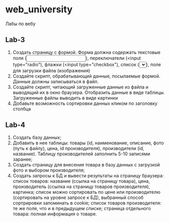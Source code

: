 # web_university
Лабы по вебу

## Lab-3
1) Создать страницу с формой. Форма должна содержать текстовые поля (<input type="text">),
переключатели (<input type="radio"), флажки (<input type="checkbox"), список (<select>...</select>),
поле для загрузки файла (изображения)
2) Создайте скрипт, обрабатывающий данные, посылаемые формой. Данные должны записываться в файл.
3) Создайте скрипт, читающий загруженные данные из файла и выводящий их в окно браузера. 
Отобразить данные в виде таблицы. Загруженные файлы выводить в виде картинки
4) Добавьте возможность сортировки данных кликом по заголовку столбца

## Lab-4
1) Создать базу данных;
2) Добавить в нее таблицы: товары (id, наименование, описание, фото (путь к файлу), цена, id производителя),
производители (id, название). Таблицу производителей заполнить 5-10 записями заранее;
3) Создать страницу для внесения товара в базу данных с загрузкой фото и выбором производителя;
4) Создать запросы к БД и вывести результаты на страницу браузера:
      список товаров: название (ссылка на страницу товара), цена, производитель   (ссылка на страницу товаров производителя), картинка;
      список можно сортировать по цене или производителю (сортировать на уровне запросе к БД), выбранный способ сортрировки запоминать в cookie;
      список товаров производителя: те же поля, что и в предыдущем списке;
      страница отдельного товара: полная информация о товаре.

